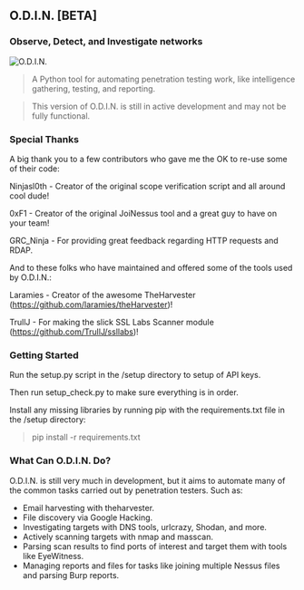 ## O.D.I.N. [BETA]
### Observe, Detect, and Investigate networks

![O.D.I.N.](https://vignette3.wikia.nocookie.net/archer/images/4/46/ODINLogo.png/revision/latest/scale-to-width-down/250?cb=20170319051757)

>A Python tool for automating penetration testing work, like intelligence gathering, testing, and reporting.

>This version of O.D.I.N. is still in active development and may not be fully functional.

### Special Thanks
A big thank you to a few contributors who gave me the OK to re-use some of their code:

Ninjasl0th - Creator of the original scope verification script and all around cool dude!

0xF1 - Creator of the original JoiNessus tool and a great guy to have on your team!

GRC_Ninja - For providing great feedback regarding HTTP requests and RDAP.

And to these folks who have maintained and offered some of the tools used by O.D.I.N.:

Laramies - Creator of the awesome TheHarvester (https://github.com/laramies/theHarvester)!

TrullJ - For making the slick SSL Labs Scanner module (https://github.com/TrullJ/ssllabs)!

### Getting Started
Run the setup.py script in the /setup directory to setup of API keys.

Then run setup_check.py to make sure everything is in order.

Install any missing libraries by running pip with the requirements.txt file in the /setup directory:

>pip install -r requirements.txt

### What Can O.D.I.N. Do?
O.D.I.N. is still very much in development, but it aims to automate many of the common tasks carried out by penetration testers. Such as:
* Email harvesting with theharvester.
* File discovery via Google Hacking.
* Investigating targets with DNS tools, urlcrazy, Shodan, and more.
* Actively scanning targets with nmap and masscan.
* Parsing scan results to find ports of interest and target them with tools like EyeWitness.
* Managing reports and files for tasks like joining multiple Nessus files and parsing Burp reports.
